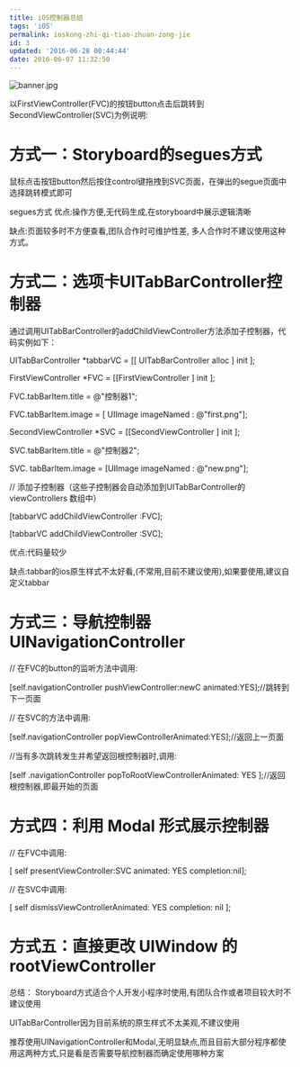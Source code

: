 ```yaml
---
title: iOS控制器总结
tags: 'iOS'
permalink: ioskong-zhi-qi-tiao-zhuan-zong-jie
id: 3
updated: '2016-06-28 00:44:44'
date: 2016-06-07 11:32:50
---
```





![banner.jpg](https://ooo.0o0.ooo/2016/06/08/5757fb07bad17.jpg)

以FirstViewController(FVC)的按钮button点击后跳转到SecondViewController(SVC)为例说明:

# 方式一：Storyboard的segues方式
鼠标点击按钮button然后按住control键拖拽到SVC页面，在弹出的segue页面中选择跳转模式即可



segues方式
优点:操作方便,无代码生成,在storyboard中展示逻辑清晰

缺点:页面较多时不方便查看,团队合作时可维护性差, 多人合作时不建议使用这种方式。

# 方式二：选项卡UITabBarController控制器
通过调用UITabBarController的addChildViewController方法添加子控制器，代码实例如下：

UITabBarController *tabbarVC = [[ UITabBarController alloc ] init ];

FirstViewController *FVC = [[FirstViewController ] init ];

FVC.tabBarItem.title = @"控制器1";

FVC.tabBarItem.image = [ UIImage imageNamed : @"first.png"];

SecondViewController *SVC = [[SecondViewController ] init ];

SVC.tabBarItem.title = @"控制器2";

SVC. tabBarItem.image = [UIImage imageNamed : @"new.png"];

// 添加子控制器（这些子控制器会自动添加到UITabBarController的 viewControllers 数组中）

[tabbarVC addChildViewController :FVC];

[tabbarVC addChildViewController :SVC];


优点:代码量较少

缺点:tabbar的ios原生样式不太好看,(不常用,目前不建议使用),如果要使用,建议自定义tabbar

# 方式三：导航控制器UINavigationController
// 在FVC的button的监听方法中调用:

[self.navigationController pushViewController:newC animated:YES];//跳转到下一页面

// 在SVC的方法中调用:

[self.navigationController popViewControllerAnimated:YES];//返回上一页面

//当有多次跳转发生并希望返回根控制器时,调用:

[self .navigationController popToRootViewControllerAnimated: YES ];//返回根控制器,即最开始的页面


# 方式四：利用 Modal 形式展示控制器


// 在FVC中调用:

[ self presentViewController:SVC animated: YES completion:nil];

// 在SVC中调用:

[ self dismissViewControllerAnimated: YES completion: nil ];

# 方式五：直接更改 UIWindow 的 rootViewController




总结：
Storyboard方式适合个人开发小程序时使用,有团队合作或者项目较大时不建议使用

UITabBarController因为目前系统的原生样式不太美观,不建议使用

推荐使用UINavigationController和Modal,无明显缺点,而且目前大部分程序都使用这两种方式,只是看是否需要导航控制器而确定使用哪种方案

